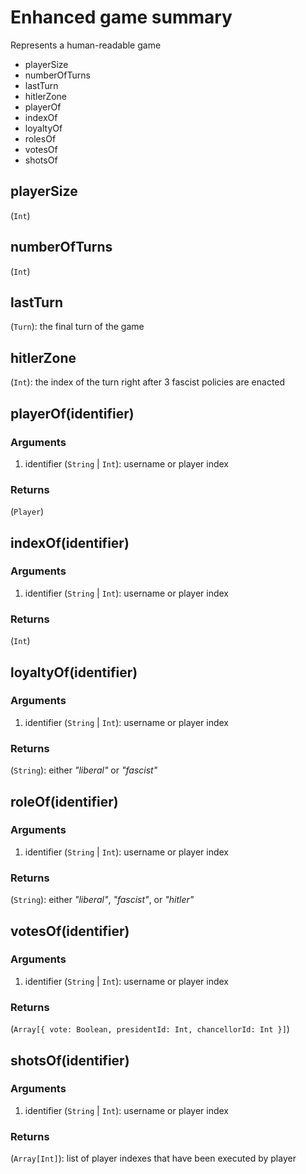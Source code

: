 # Enhanced game summary

Represents a human-readable game

- playerSize
- numberOfTurns
- lastTurn
- hitlerZone
- playerOf
- indexOf
- loyaltyOf
- rolesOf
- votesOf
- shotsOf

## playerSize

(`Int`)

## numberOfTurns

(`Int`)

## lastTurn

(`Turn`): the final turn of the game

## hitlerZone

(`Int`): the index of the turn right after 3 fascist policies are enacted

## playerOf(identifier)

### Arguments

1. identifier (`String` | `Int`): username or player index

### Returns

(`Player`)

## indexOf(identifier)

### Arguments

1. identifier (`String` | `Int`): username or player index

### Returns

(`Int`)

## loyaltyOf(identifier)

### Arguments

1. identifier (`String` | `Int`): username or player index

### Returns

(`String`): either *"liberal"* or *"fascist"*

## roleOf(identifier)

### Arguments

1. identifier (`String` | `Int`): username or player index

### Returns

(`String`): either *"liberal"*, *"fascist"*, or *"hitler"*

## votesOf(identifier)

### Arguments

1. identifier (`String` | `Int`): username or player index

### Returns

(`Array[{ vote: Boolean, presidentId: Int, chancellorId: Int }]`)

## shotsOf(identifier)

### Arguments

1. identifier (`String` | `Int`): username or player index

### Returns

(`Array[Int]`): list of player indexes that have been executed by player
